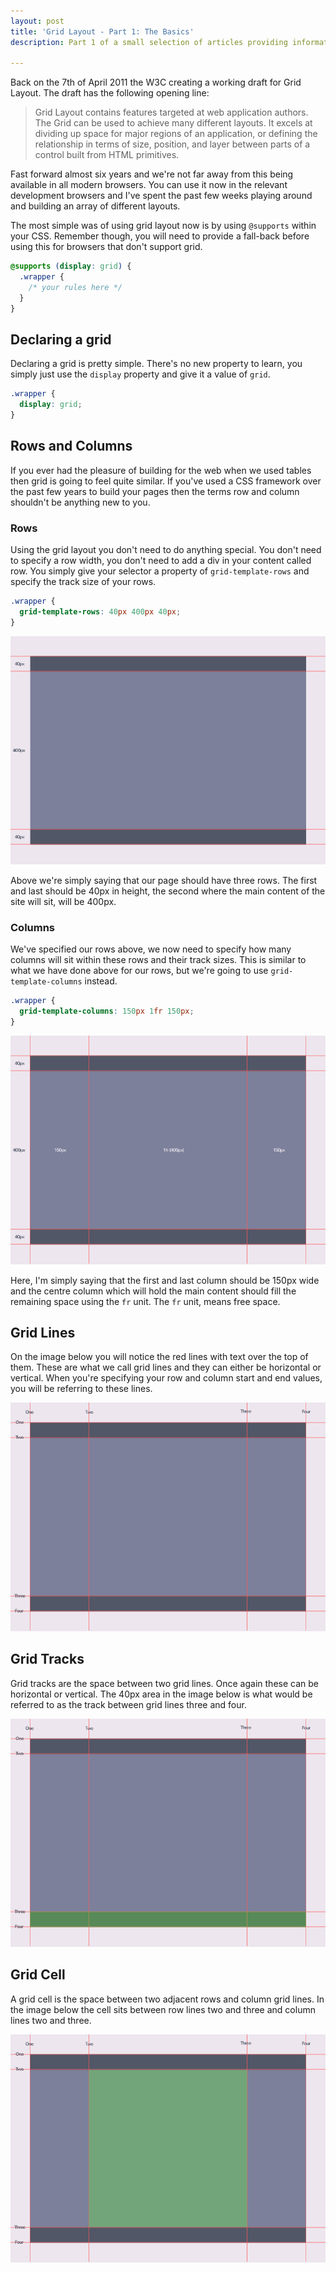 ```yaml
---
layout: post
title: 'Grid Layout - Part 1: The Basics'
description: Part 1 of a small selection of articles providing information about CSS Grid Layout.

---
```


Back on the 7th of April 2011 the W3C creating a working draft for Grid Layout. The draft has the following opening line:

<blockquote>Grid Layout contains features targeted at web application authors. The Grid can be used to achieve many different layouts. It excels at dividing up space for major regions of an application, or defining the relationship in terms of size, position, and layer between parts of a control built from HTML primitives.</blockquote>

Fast forward almost six years and we're not far away from this being available in all modern browsers. You can use it now in the relevant development browsers and I've spent the past few weeks playing around and building an array of different layouts.

The most simple was of using grid layout now is by using `@supports` within your CSS. Remember though, you will need to provide a fall-back before using this for browsers that don't support grid.

```css
@supports (display: grid) {
  .wrapper {
    /* your rules here */
  }
}
```

## Declaring a grid

Declaring a grid is pretty simple. There's no new property to learn, you simply just use the `display` property and give it a value of `grid`.

```css
.wrapper {
  display: grid;
}
```

## Rows and Columns

If you ever had the pleasure of building for the web when we used tables then grid is going to feel quite similar. If you've used a CSS framework over the past few years to build your pages then the terms row and column shouldn't be anything new to you.

### Rows

Using the grid layout you don't need to do anything special. You don't need to specify a row width, you don't need to add a div in your content called row. You simply give your selector a property of `grid-template-rows` and specify the track size of your rows.

```css
.wrapper {
  grid-template-rows: 40px 400px 40px;
}
```

![rows](/assets/images/grid-layout/rows.png)

Above we're simply saying that our page should have three rows. The first and last should be 40px in height, the second where the main content of the site will sit, will be 400px.

### Columns

We've specified our rows above, we now need to specify how many columns will sit within these rows and their track sizes. This is similar to what we have done above for our rows, but we're going to use `grid-template-columns` instead.

```css
.wrapper {
  grid-template-columns: 150px 1fr 150px;
}
```

![columns](/assets/images/grid-layout/cols.png)

Here, I'm simply saying that the first and last column should be 150px wide and the centre column which will hold the main content should fill the remaining space using the `fr` unit. The `fr` unit, means free space.

## Grid Lines

On the image below you will notice the red lines with text over the top of them. These are what we call grid lines and they can either be horizontal or vertical. When you're specifying your row and column start and end values, you will be referring to these lines.

![lines](/assets/images/grid-layout/lines.png)

## Grid Tracks

Grid tracks are the space between two grid lines. Once again these can be horizontal or vertical. The 40px area in the image below is what would be referred to as the track between grid lines three and four.

![tracks](/assets/images/grid-layout/track.png)

## Grid Cell

A grid cell is the space between two adjacent rows and column grid lines. In the image below the cell sits between row lines two and three and column lines two and three.

![cell](/assets/images/grid-layout/cell.png)
